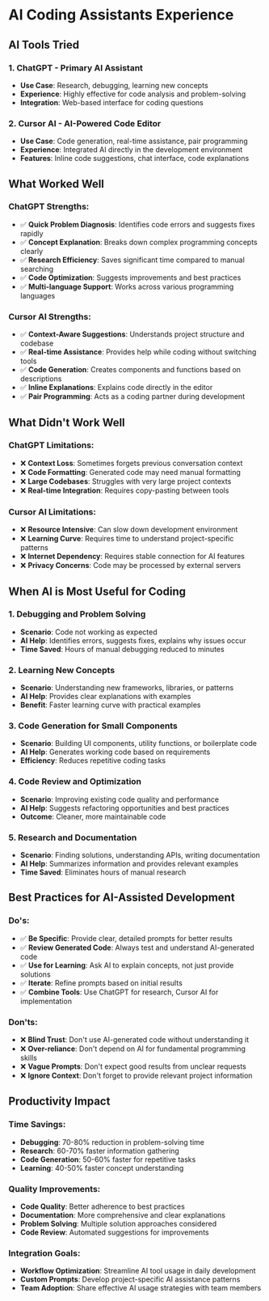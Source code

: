 # AI Coding Assistants Experience

## AI Tools Tried

### 1. **ChatGPT** - Primary AI Assistant
- **Use Case**: Research, debugging, learning new concepts
- **Experience**: Highly effective for code analysis and problem-solving
- **Integration**: Web-based interface for coding questions

### 2. **Cursor AI** - AI-Powered Code Editor
- **Use Case**: Code generation, real-time assistance, pair programming
- **Experience**: Integrated AI directly in the development environment
- **Features**: Inline code suggestions, chat interface, code explanations

## What Worked Well

### ChatGPT Strengths:
- ✅ **Quick Problem Diagnosis**: Identifies code errors and suggests fixes rapidly
- ✅ **Concept Explanation**: Breaks down complex programming concepts clearly
- ✅ **Research Efficiency**: Saves significant time compared to manual searching
- ✅ **Code Optimization**: Suggests improvements and best practices
- ✅ **Multi-language Support**: Works across various programming languages

### Cursor AI Strengths:
- ✅ **Context-Aware Suggestions**: Understands project structure and codebase
- ✅ **Real-time Assistance**: Provides help while coding without switching tools
- ✅ **Code Generation**: Creates components and functions based on descriptions
- ✅ **Inline Explanations**: Explains code directly in the editor
- ✅ **Pair Programming**: Acts as a coding partner during development

## What Didn't Work Well

### ChatGPT Limitations:
- ❌ **Context Loss**: Sometimes forgets previous conversation context
- ❌ **Code Formatting**: Generated code may need manual formatting
- ❌ **Large Codebases**: Struggles with very large project contexts
- ❌ **Real-time Integration**: Requires copy-pasting between tools

### Cursor AI Limitations:
- ❌ **Resource Intensive**: Can slow down development environment
- ❌ **Learning Curve**: Requires time to understand project-specific patterns
- ❌ **Internet Dependency**: Requires stable connection for AI features
- ❌ **Privacy Concerns**: Code may be processed by external servers

## When AI is Most Useful for Coding

### 1. **Debugging and Problem Solving**
- **Scenario**: Code not working as expected
- **AI Help**: Identifies errors, suggests fixes, explains why issues occur
- **Time Saved**: Hours of manual debugging reduced to minutes

### 2. **Learning New Concepts**
- **Scenario**: Understanding new frameworks, libraries, or patterns
- **AI Help**: Provides clear explanations with examples
- **Benefit**: Faster learning curve with practical examples

### 3. **Code Generation for Small Components**
- **Scenario**: Building UI components, utility functions, or boilerplate code
- **AI Help**: Generates working code based on requirements
- **Efficiency**: Reduces repetitive coding tasks

### 4. **Code Review and Optimization**
- **Scenario**: Improving existing code quality and performance
- **AI Help**: Suggests refactoring opportunities and best practices
- **Outcome**: Cleaner, more maintainable code

### 5. **Research and Documentation**
- **Scenario**: Finding solutions, understanding APIs, writing documentation
- **AI Help**: Summarizes information and provides relevant examples
- **Time Saved**: Eliminates hours of manual research

## Best Practices for AI-Assisted Development

### Do's:
- ✅ **Be Specific**: Provide clear, detailed prompts for better results
- ✅ **Review Generated Code**: Always test and understand AI-generated code
- ✅ **Use for Learning**: Ask AI to explain concepts, not just provide solutions
- ✅ **Iterate**: Refine prompts based on initial results
- ✅ **Combine Tools**: Use ChatGPT for research, Cursor AI for implementation

### Don'ts:
- ❌ **Blind Trust**: Don't use AI-generated code without understanding it
- ❌ **Over-reliance**: Don't depend on AI for fundamental programming skills
- ❌ **Vague Prompts**: Don't expect good results from unclear requests
- ❌ **Ignore Context**: Don't forget to provide relevant project information

## Productivity Impact

### Time Savings:
- **Debugging**: 70-80% reduction in problem-solving time
- **Research**: 60-70% faster information gathering
- **Code Generation**: 50-60% faster for repetitive tasks
- **Learning**: 40-50% faster concept understanding

### Quality Improvements:
- **Code Quality**: Better adherence to best practices
- **Documentation**: More comprehensive and clear explanations
- **Problem Solving**: Multiple solution approaches considered
- **Code Review**: Automated suggestions for improvements

### Integration Goals:
- **Workflow Optimization**: Streamline AI tool usage in daily development
- **Custom Prompts**: Develop project-specific AI assistance patterns
- **Team Adoption**: Share effective AI usage strategies with team members

